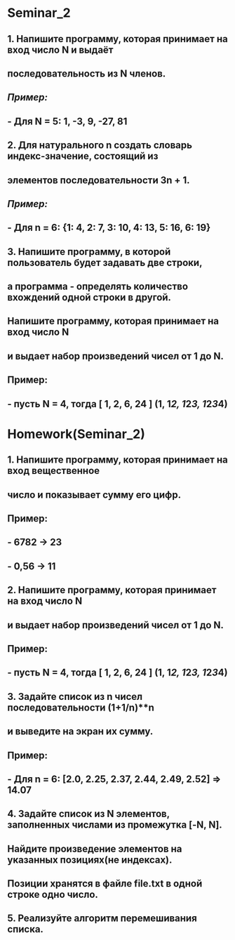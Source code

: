 # Seminar_2
## 1. Напишите программу, которая принимает на вход число N и выдаёт
## последовательность из N членов.
##     *Пример:*
##     - Для N = 5: 1, -3, 9, -27, 81
## 2. Для натурального n создать словарь индекс-значение, состоящий из
##  элементов последовательности 3n + 1.
##     *Пример:*
##     - Для n = 6: {1: 4, 2: 7, 3: 10, 4: 13, 5: 16, 6: 19}
## 3. Напишите программу, в которой пользователь будет задавать две строки,
## а программа - определять количество вхождений одной строки в другой.

## Напишите программу, которая принимает на вход число N
## и выдает набор произведений чисел от 1 до N.
## Пример:
## - пусть N = 4, тогда [ 1, 2, 6, 24 ] (1, 1*2, 1*2*3, 1*2*3*4)

# Homework(Seminar_2)
## 1. Напишите программу, которая принимает на вход вещественное
## число и показывает сумму его цифр.
## Пример:
## - 6782 -> 23
## - 0,56 -> 11
## 2. Напишите программу, которая принимает на вход число N
## и выдает набор произведений чисел от 1 до N.
## Пример:
## - пусть N = 4, тогда [ 1, 2, 6, 24 ] (1, 1*2, 1*2*3, 1*2*3*4)
## 3. Задайте список из n чисел последовательности (1+1/n)**n
## и выведите на экран их сумму.
## Пример:
## - Для n = 6: [2.0, 2.25, 2.37, 2.44, 2.49, 2.52] => 14.07
## 4. Задайте список из N элементов, заполненных числами из промежутка [-N, N].
## Найдите произведение элементов на указанных позициях(не индексах).
## Позиции хранятся в файле file.txt в одной строке одно число.
## 5. Реализуйте алгоритм перемешивания списка.
